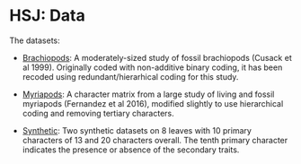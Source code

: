 # HSJ: Data #

The datasets:

+ [Brachiopods](data/brachiopods_Cusack_et_al_1999/README.md):  A moderately-sized study of fossil brachiopods (Cusack et al 1999).  Originally coded with non-additive binary coding, it has been recoded using redundant/hierarhical coding for this study.

+ [Myriapods](data/myriapods_Fernandez_et_al_2016/README.md):  A character matrix from a large study of living and fossil myriapods (Fernandez et al 2016), modified slightly to use hierarchical coding and removing tertiary characters.

+ [Synthetic](data/synthetic_8_leaves/README.md):  Two synthetic datasets on 8 leaves with 10 primary characters of 13 and 20 characters overall.  The tenth primary character indicates the presence or absence of the secondary traits.
